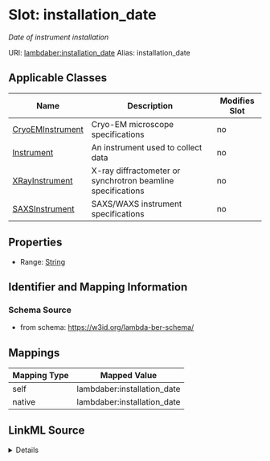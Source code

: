 

# Slot: installation_date 


_Date of instrument installation_





URI: [lambdaber:installation_date](https://w3id.org/lambda-ber-schema/installation_date)
Alias: installation_date

<!-- no inheritance hierarchy -->





## Applicable Classes

| Name | Description | Modifies Slot |
| --- | --- | --- |
| [CryoEMInstrument](CryoEMInstrument.md) | Cryo-EM microscope specifications |  no  |
| [Instrument](Instrument.md) | An instrument used to collect data |  no  |
| [XRayInstrument](XRayInstrument.md) | X-ray diffractometer or synchrotron beamline specifications |  no  |
| [SAXSInstrument](SAXSInstrument.md) | SAXS/WAXS instrument specifications |  no  |






## Properties

* Range: [String](String.md)




## Identifier and Mapping Information






### Schema Source


* from schema: https://w3id.org/lambda-ber-schema/




## Mappings

| Mapping Type | Mapped Value |
| ---  | ---  |
| self | lambdaber:installation_date |
| native | lambdaber:installation_date |




## LinkML Source

<details>
```yaml
name: installation_date
description: Date of instrument installation
from_schema: https://w3id.org/lambda-ber-schema/
rank: 1000
alias: installation_date
owner: Instrument
domain_of:
- Instrument
range: string

```
</details>